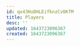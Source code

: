 ```yaml
---
id: qx43HuOHLEifknzCvOKfM
title: Players
desc: ''
updated: 1643723096367
created: 1643723096367
---
```


